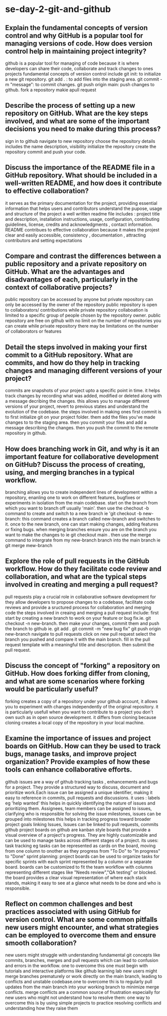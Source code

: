 # se-day-2-git-and-github
## Explain the fundamental concepts of version control and why GitHub is a popular tool for managing versions of code. How does version control help in maintaining project integrity?
  github is a popular tool for managing of code because it is where developers can share their code, collaborate and track changes to ones projects
        fundamental concepts of version control include git init: to initialize a new git repository.
                                                        git add . : to add files into the staging area.
                                                        git commit -m "message": to commit changes.
                                                        git push origin main: push changes to github.
                                                        fork a repository
                                                        makie apull request
## Describe the process of setting up a new repository on GitHub. What are the key steps involved, and what are some of the important decisions you need to make during this process?
sign in to github
navigate to new repository
choose the repository details includes the name description, visibility
initialize the repository
create the repository 
commit and push your code.
## Discuss the importance of the README file in a GitHub repository. What should be included in a well-written README, and how does it contribute to effective collaboration?
it serves as the primary documentation for the project, providing essential information that helps users and contributors understand the pupose, usage and structure of the project
a well written readme file includes : project title and description, installation instructions, usage, configuration, contributing guidelines, license, credits and acknowledgments , contact information. 
README contribues to effective collaboration because it makes the projest clear and easily accessible, consistency , documentation , attracting contributors and setting expectations
## Compare and contrast the differences between a public repository and a private repository on GitHub. What are the advantages and disadvantages of each, particularly in the context of collaborative projects?
public repository can be accessed by anyone but private repository can only be accessed by the owner of the repository
public repository is open to collaborators/ contributions while private repository collaboation is limited to a specific group of people chosen by the repository owner.
public repository are free on github with no limit on the  number of repositories you can create while private repository there may be limitations on the number of collaborators or features
## Detail the steps involved in making your first commit to a GitHub repository. What are commits, and how do they help in tracking changes and managing different versions of your project?
commits are snapshots of your project upto a specific point in time. it helps track changes by recording what was added, modified or deleted along with a message decribing the changes. this allows you to manage different versions of your project, revert to previous states and understand the evolution of the codebase.
the steps involved in making ones first commit is to first initialize  git on your project folder. them add the files you've made changes to to the staging area. then you commit your files and add a message describing the changes. then you push the commit to the remote repository in github.
## How does branching work in Git, and why is it an important feature for collaborative development on GitHub? Discuss the process of creating, using, and merging branches in a typical workflow.
branching allows you to create independent lines of development within a repository, enanling one to work on different features, bugfixes or experiments in isolation from the main codebase. 
start on the branch from which you want to branch off usually 'main'. then use the chechout -b command to create and switch to a new branch ie 'git checkout -b new-branch: this command creates a branch called new-branch and switches to it.
once to the new branch, one can start making changes, adding features or fixing bugs. when merging branches ensure you are on the branch you want to make the changes to ie git checkout main . then use the merge command to intergrate from my new-branch branch into the main branch ie git merge mew-branch
## Explore the role of pull requests in the GitHub workflow. How do they facilitate code review and collaboration, and what are the typical steps involved in creating and merging a pull request?
pull requests play a crucial role in collaborative  software development for they allow developers to propose changes to a codebase, facilitate code reviews and provide a sructured process for collaboration and merging code 
the steps involved in creaing and merging a pull request include:
first start by creating a new branch to work on your feature or bug fix.ie. git checkout -n new-branch. then make your changes, commit them and push the branch to github ie. git add .
                     git commit -m "new bug fix"
                     git push origin new-branch
navigate to pull requests click on new pull request select the branch you pushed and compare it with the main branch. fill in the pull request template with a meaningful title and description. then submit the pull request.
## Discuss the concept of "forking" a repository on GitHub. How does forking differ from cloning, and what are some scenarios where forking would be particularly useful?
forking creates a copy of a repository under your github account, it allows you to experiment with changes independently of the original repository. it is particularly usefull when you want to contribute to a project you don't own such as in  open source development. it differs from cloning because cloning creates a local copy of the repository in your local machine.
## Examine the importance of issues and project boards on GitHub. How can they be used to track bugs, manage tasks, and improve project organization? Provide examples of how these tools can enhance collaborative efforts.
github issues are a way of github tracking tasks , enhancements and bugs for a project. They provide a structured way to discuss, document and prioritize work.Each issue can be assigned a unique identifier, making it easy to reference in commits, pull requests and discussions. 
it uses :
        labels eg 'help wanted' this helps in quickly identifying the nature of issues and prioritizing them. 
        Assignees, team members can be assigned to issues, clarifying who is responsible for solving the issue
        milestones, issues can be grouped into milestones this helps in tracking progress toward broader project goals
        linking Issues, Issues can be linked to pull requests, commits 
github project boards on github are kanban style boards that provide a visual overview of a project's progress. They are highly cuatomizable and can be used to manage tasks across different stages of a project.
its uses:
        task tracking eg tasks can be represented as cards on the board, moving from one column to onother as they progress from "To Do" to "In progress" to "Done" 
        sprint planning: project boards can be used to organize tasks for specific sprints with each sprint represented by a column or a separate board.
        boards can be customized to fit the team workflow with columns representing different stages like "Needs review","QA testing" or blocked.
        the board provides a clear visual representation of where each stack stands, making it easy to see at a glance what needs to be done and who is responsible.
## Reflect on common challenges and best practices associated with using GitHub for version control. What are some common pitfalls new users might encounter, and what strategies can be employed to overcome them and ensure smooth collaboration?
new users might struggle with understanding fundamental git concepts like commits, branches, merges and pull requests which can lead to confusion and errors in the workflow. one to overcome this one must begin with tutorials and interactive platforms like github learning lab
new users might merge branches prematurely or work directly on the main branch, leading to conflicts and unstable codebase.one to overcome thi is to regularly pull updates from the main branch into your working branch to minimize merge conflicts.
merge conflicts are a common source of frustration especially for new users who might not understand how to resolve them: one way to overcome this is by using simple  projects to practice resolving conflicts and understanding how they raise them